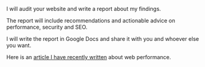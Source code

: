 I will audit your website and write a report about my findings.

The report will include recommendations and actionable advice on performance, security and SEO.

I will write the report in Google Docs and share it with you and whoever else you want.

Here is an [article I have recently written](https://giacomodebidda.com/posts/performance-audit-of-an-italian-news-website/) about web performance.
